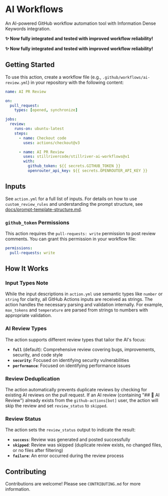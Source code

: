 # AI Workflows

An AI-powered GitHub workflow automation tool with Information Dense Keywords integration.

**✨ Now fully integrated and tested with improved workflow reliability!**

**✨ Now fully integrated and tested with improved workflow reliability!**

## Getting Started

To use this action, create a workflow file (e.g., `.github/workflows/ai-review.yml`) in your repository with the following content:

```yaml
name: AI PR Review

on:
  pull_request:
    types: [opened, synchronize]

jobs:
  review:
    runs-on: ubuntu-latest
    steps:
      - name: Checkout code
        uses: actions/checkout@v3

      - name: AI PR Review
        uses: stillrivercode/stillriver-ai-workflows@v1
        with:
          github_token: ${{ secrets.GITHUB_TOKEN }}
          openrouter_api_key: ${{ secrets.OPENROUTER_API_KEY }}
```

## Inputs

See `action.yml` for a full list of inputs. For details on how to use `custom_review_rules` and understanding the prompt structure, see [docs/prompt-template-structure.md](docs/prompt-template-structure.md).

### `github_token` Permissions

This action requires the `pull-requests: write` permission to post review comments. You can grant this permission in your workflow file:

```yaml
permissions:
  pull-requests: write
```

## How It Works

### Input Types Note

While the input descriptions in `action.yml` use semantic types like `number` or `string` for clarity, all GitHub Actions inputs are received as strings. The action handles the necessary parsing and validation internally. For example, `max_tokens` and `temperature` are parsed from strings to numbers with appropriate validation.

### AI Review Types

The action supports different review types that tailor the AI's focus:

- **`full`** (default): Comprehensive review covering bugs, improvements, security, and code style
- **`security`**: Focused on identifying security vulnerabilities
- **`performance`**: Focused on identifying performance issues

### Review Deduplication

The action automatically prevents duplicate reviews by checking for existing AI reviews on the pull request. If an AI review (containing "## 🤖 AI Review") already exists from the `github-actions[bot]` user, the action will skip the review and set `review_status` to `skipped`.

### Review Status

The action sets the `review_status` output to indicate the result:

- **`success`**: Review was generated and posted successfully
- **`skipped`**: Review was skipped (duplicate review exists, no changed files, or no files after filtering)
- **`failure`**: An error occurred during the review process

## Contributing


Contributions are welcome! Please see `CONTRIBUTING.md` for more information.
